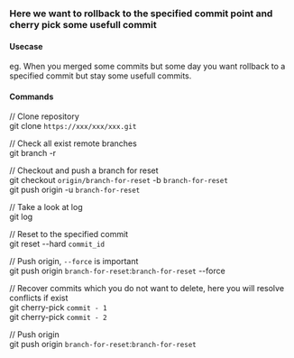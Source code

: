 ### Here we want to rollback to the specified commit point and cherry pick some usefull commit  
  
   
#### Usecase  

eg. When you merged some commits but some day you want rollback to a specified commit but stay some usefull commits.

  
   
#### Commands
// Clone repository  
git clone `https://xxx/xxx/xxx.git`  
 
// Check all exist remote branches  
git branch -r

// Checkout and push a branch for reset   
git checkout `origin/branch-for-reset` -b `branch-for-reset`  
git push origin -u `branch-for-reset`  

// Take a look at log  
git log  

// Reset to the specified commit  
git reset --hard `commit_id`  

// Push origin, `--force` is important  
git push origin `branch-for-reset`:`branch-for-reset` --force   

// Recover commits which you do not want to delete, here you will resolve conflicts if exist  
git cherry-pick `commit - 1`  
git cherry-pick `commit - 2`  

// Push origin  
git push origin `branch-for-reset`:`branch-for-reset`

